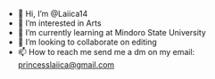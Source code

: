 - 👋 Hi, I’m @Laiica14
- 👀 I’m interested in Arts
- 🌱 I’m currently learning at Mindoro State University
- 💞️ I’m looking to collaborate on editing
- 📫 How to reach me send me a dm on my email: princesslaiica@gmail.com

<!---
Laiica14/Laiica14 is a ✨ special ✨ repository because its `README.md` (this file) appears on your GitHub profile.
You can click the Preview link to take a look at your changes.
--->
